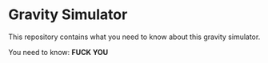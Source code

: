 # Gravity Simulator

This repository contains what you need to know about this gravity simulator.

You need to know:
**FUCK YOU**